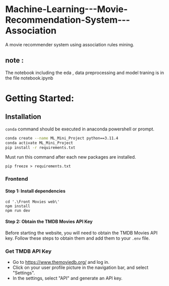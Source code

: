 # Machine-Learning---Movie-Recommendation-System---Association
A movie recommender system using association rules mining.
## note : 
The notebook including the eda , data preprocessing and model traning is in the file notebook.ipynb

# Getting Started:
## Installation
``` conda ``` command should be executed in anaconda powershell or prompt.
```bash
conda create --name ML_Mini_Project python==3.11.4
conda activate ML_Mini_Project
pip install -r requirements.txt
```
Must run this command after each new packages are installed.
```
pip freeze > requirements.txt
```
### Frontend

#### Step 1: Install dependencies
```
cd '.\Front Movies web\'
npm install
npm run dev
```
#### Step 2: Obtain the TMDB Movies API Key

Before starting the website, you will need to obtain the TMDB Movies API key. Follow these steps to obtain them and add them to your `.env` file.

### Get TMDB API Key 

- Go to https://www.themoviedb.org/ and log in.
- Click on your user profile picture in the navigation bar, and select "Settings".
- In the settings, select "API" and generate an API key.
